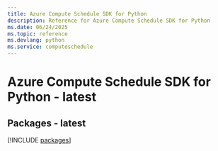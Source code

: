 ```yaml
---
title: Azure Compute Schedule SDK for Python
description: Reference for Azure Compute Schedule SDK for Python
ms.date: 06/24/2025
ms.topic: reference
ms.devlang: python
ms.service: computeschedule
---
```

# Azure Compute Schedule SDK for Python - latest
## Packages - latest
[!INCLUDE [packages](compute-schedule-index.md)]